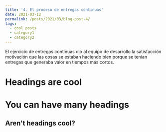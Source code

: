 ```yaml
---
title: '4. El proceso de entregas continuas'
date: 2021-03-12
permalink: /posts/2021/03/blog-post-4/
tags:
  - cool posts
  - category1
  - category2
---
```


El ejercicio de entregas continuas dió al equipo de desarrollo la satisfacción motivación que las cosas se estaban haciendo bien porque se tenían entregas que generaba valor en tiempos más  cortos.

Headings are cool
======

You can have many headings
======

Aren't headings cool?
------